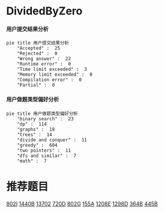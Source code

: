 # DividedByZero

<!-- tabs:start -->



#### **用户提交结果分析**

```mermaid
pie title 用户提交结果分析
    "Accepted" :  25
    "Rejected" :  0
    "Wrong answer" :  22
    "Runtime error" :  0
    "Time limit exceeded" :  3
    "Memory limit exceeded" :  0
    "Compilation error" :  0
    "Partial" :  0
```

#### **用户做题类型偏好分析**

```mermaid
pie title 用户做题类型偏好分析
    "binary search" :  23
    "dp" :  114
    "graphs" :  18
    "trees" :  14
    "divide and conquer" :  11
    "greedy" :  604
    "two pointers" :  11
    "dfs and similar" :  7
    "math" :  7
```



<!-- tabs:end -->
# 推荐题目
[802I](https://codeforces.com/contest/802/problem/I)
[1440B](https://codeforces.com/contest/1440/problem/B)
[13702](https://codeforces.com/contest/1370/problem/2)
[720D](https://codeforces.com/contest/720/problem/D)
[802G](https://codeforces.com/contest/802/problem/G)
[155A](https://codeforces.com/contest/155/problem/A)
[1208E](https://codeforces.com/contest/1208/problem/E)
[1298D](https://codeforces.com/contest/1298/problem/D)
[364B](https://codeforces.com/contest/364/problem/B)
[445B](https://codeforces.com/contest/445/problem/B)
